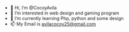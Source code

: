 - 👋 Hi, I’m @CocoyAvila
- 👀 I’m interested in web design and gaming program
- 🌱 I’m currently learning Php, python and some design
- 📫 My Email is avilacocoy25@gmail.com

<!---
takeshiakuma/takeshiakuma is a ✨ special ✨ repository because its `README.md` (this file) appears on your GitHub profile.
You can click the Preview link to take a look at your changes.
--->
